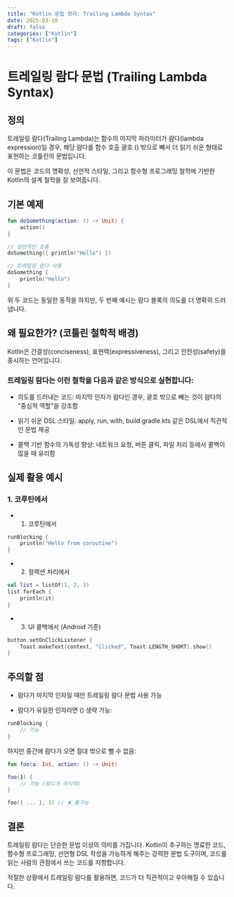 ```yaml
---
title: "Kotlin 문법 정리: Trailing Lambda Syntax"
date: 2025-03-10
draft: false
categories: ["Kotlin"]
tags: ["Kotlin"]
---
```


# 트레일링 람다 문법 (Trailing Lambda Syntax)

## 정의

트레일링 람다(Trailing Lambda)는 함수의 마지막 파라미터가 람다(lambda expression)일 경우,
해당 람다를 함수 호출 괄호 () 밖으로 빼서 더 읽기 쉬운 형태로 표현하는 코틀린의 문법입니다.

이 문법은 코드의 명확성, 선언적 스타일, 그리고 함수형 프로그래밍 철학에 기반한 Kotlin의 설계 철학을 잘 보여줍니다.

## 기본 예제


```kotlin
fun doSomething(action: () -> Unit) {
    action()
}

// 일반적인 호출
doSomething({ println("Hello") })

// 트레일링 람다 사용
doSomething {
    println("Hello")
}
```

위 두 코드는 동일한 동작을 하지만, 두 번째 예시는 람다 블록의 의도를 더 명확히 드러냅니다.


## 왜 필요한가? (코틀린 철학적 배경)

Kotlin은 간결성(conciseness), 표현력(expressiveness), 그리고 안전성(safety)을 중시하는 언어입니다.

### 트레일링 람다는 이런 철학을 다음과 같은 방식으로 실현합니다:

- 의도를 드러내는 코드: 마지막 인자가 람다인 경우, 괄호 밖으로 빼는 것이 람다의 "중심적 역할"을 강조함

- 읽기 쉬운 DSL 스타일: apply, run, with, build.gradle.kts 같은 DSL에서 직관적인 문법 제공

- 콜백 기반 함수의 가독성 향상: 네트워크 요청, 버튼 클릭, 파일 처리 등에서 콜백이 많을 때 유리함

## 실제 활용 예시

### 1. 코루틴에서

- 1. 코루틴에서
```kotlin
runBlocking {
    println("Hello from coroutine")
}
```
- 2. 컬렉션 처리에서
```kotlin
val list = listOf(1, 2, 3)
list.forEach {
    println(it)
}
```

- 3. UI 콜백에서 (Android 기준)
```kotlin
button.setOnClickListener {
    Toast.makeText(context, "Clicked", Toast.LENGTH_SHORT).show()
}
```


## 주의할 점

- 람다가 마지막 인자일 때만 트레일링 람다 문법 사용 가능

- 람다가 유일한 인자라면 () 생략 가능:


```kotlin
runBlocking {
    // 가능
}
```

하지만 중간에 람다가 오면 절대 밖으로 뺄 수 없음:

```kotlin
fun foo(a: Int, action: () -> Unit)

foo(1) {
    // 가능 (람다가 마지막)
}

foo({ ... }, 1) // ❌ 불가능
```

## 결론
트레일링 람다는 단순한 문법 이상의 의미를 가집니다. Kotlin이 추구하는 명료한 코드, 함수형 프로그래밍, 선언형 DSL 작성을 가능하게 해주는 강력한 문법 도구이며, 코드를 읽는 사람의 관점에서 쓰는 코드를 지향합니다.

적절한 상황에서 트레일링 람다를 활용하면, 코드가 더 직관적이고 우아해질 수 있습니다.

